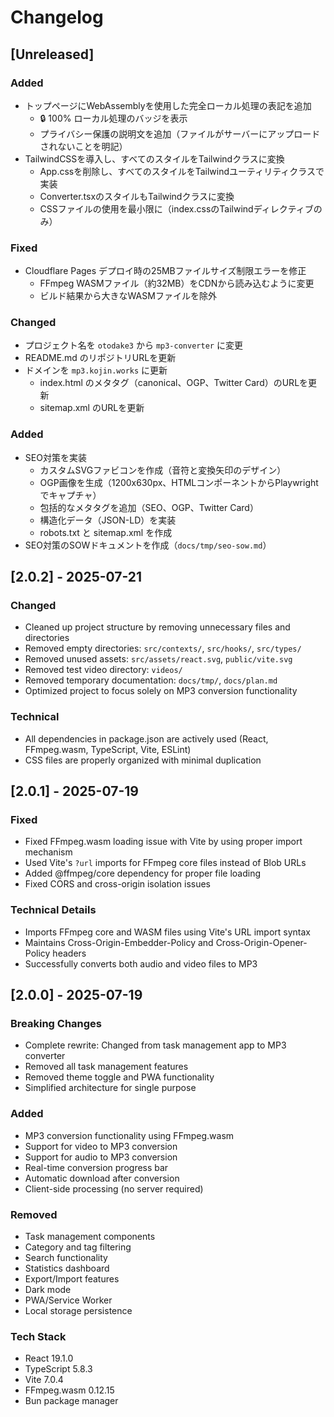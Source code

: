 # Changelog

## [Unreleased]

### Added
- トップページにWebAssemblyを使用した完全ローカル処理の表記を追加
  - 🔒 100% ローカル処理のバッジを表示
  - プライバシー保護の説明文を追加（ファイルがサーバーにアップロードされないことを明記）
- TailwindCSSを導入し、すべてのスタイルをTailwindクラスに変換
  - App.cssを削除し、すべてのスタイルをTailwindユーティリティクラスで実装
  - Converter.tsxのスタイルもTailwindクラスに変換
  - CSSファイルの使用を最小限に（index.cssのTailwindディレクティブのみ）

### Fixed
- Cloudflare Pages デプロイ時の25MBファイルサイズ制限エラーを修正
  - FFmpeg WASMファイル（約32MB）をCDNから読み込むように変更
  - ビルド結果から大きなWASMファイルを除外

### Changed
- プロジェクト名を `otodake3` から `mp3-converter` に変更
- README.md のリポジトリURLを更新
- ドメインを `mp3.kojin.works` に更新
  - index.html のメタタグ（canonical、OGP、Twitter Card）のURLを更新
  - sitemap.xml のURLを更新

### Added
- SEO対策を実装
  - カスタムSVGファビコンを作成（音符と変換矢印のデザイン）
  - OGP画像を生成（1200x630px、HTMLコンポーネントからPlaywrightでキャプチャ）
  - 包括的なメタタグを追加（SEO、OGP、Twitter Card）
  - 構造化データ（JSON-LD）を実装
  - robots.txt と sitemap.xml を作成
- SEO対策のSOWドキュメントを作成（`docs/tmp/seo-sow.md`）

## [2.0.2] - 2025-07-21

### Changed
- Cleaned up project structure by removing unnecessary files and directories
- Removed empty directories: `src/contexts/`, `src/hooks/`, `src/types/`
- Removed unused assets: `src/assets/react.svg`, `public/vite.svg`
- Removed test video directory: `videos/`
- Removed temporary documentation: `docs/tmp/`, `docs/plan.md`
- Optimized project to focus solely on MP3 conversion functionality

### Technical
- All dependencies in package.json are actively used (React, FFmpeg.wasm, TypeScript, Vite, ESLint)
- CSS files are properly organized with minimal duplication

## [2.0.1] - 2025-07-19

### Fixed
- Fixed FFmpeg.wasm loading issue with Vite by using proper import mechanism
- Used Vite's `?url` imports for FFmpeg core files instead of Blob URLs
- Added @ffmpeg/core dependency for proper file loading
- Fixed CORS and cross-origin isolation issues

### Technical Details
- Imports FFmpeg core and WASM files using Vite's URL import syntax
- Maintains Cross-Origin-Embedder-Policy and Cross-Origin-Opener-Policy headers
- Successfully converts both audio and video files to MP3

## [2.0.0] - 2025-07-19

### Breaking Changes
- Complete rewrite: Changed from task management app to MP3 converter
- Removed all task management features
- Removed theme toggle and PWA functionality
- Simplified architecture for single purpose

### Added
- MP3 conversion functionality using FFmpeg.wasm
- Support for video to MP3 conversion
- Support for audio to MP3 conversion
- Real-time conversion progress bar
- Automatic download after conversion
- Client-side processing (no server required)

### Removed
- Task management components
- Category and tag filtering
- Search functionality
- Statistics dashboard
- Export/Import features
- Dark mode
- PWA/Service Worker
- Local storage persistence

### Tech Stack
- React 19.1.0
- TypeScript 5.8.3
- Vite 7.0.4
- FFmpeg.wasm 0.12.15
- Bun package manager